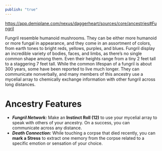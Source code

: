 ```yaml
---
publish: "true"
---
```

https://app.demiplane.com/nexus/daggerheart/sources/core/ancestries#Fungril

Fungril resemble humanoid mushrooms. They can be either more humanoid or more fungal in appearance, and they come in an assortment of colors, from earth tones to bright reds, yellows, purples, and blues. Fungril display an incredible variety of bodies, faces, and limbs, as there’s no single common shape among them. Even their heights range from a tiny 2 feet tall to a staggering 7 feet tall. While the common lifespan of a fungril is about 300 years, some have been reported to live much longer. They can communicate nonverbally, and many members of this ancestry use a mycelial array to chemically exchange information with other fungril across long distances.
# Ancestry Features
* ***Fungril Network:*** Make an **Instinct Roll (12)** to use your mycelial array to speak with others of your ancestry. On a success, you can communicate across any distance.
* ***Death Connection:*** While touching a corpse that died recently, you can **mark a Stress** to extract one memory from the corpse related to a specific emotion or sensation of your choice.
